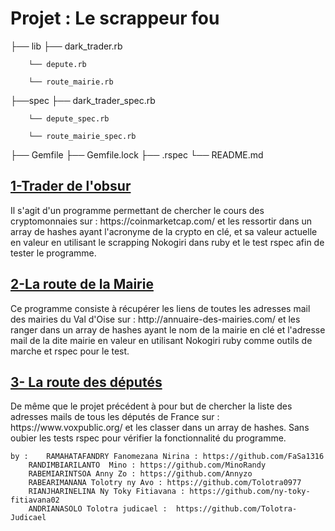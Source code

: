 

<h1>Projet : Le scrappeur fou</h1>


├── lib		├── dark_trader.rb

		└── depute.rb

		└── route_mairie.rb
		
├──spec		├── dark_trader_spec.rb

		└── depute_spec.rb

		└── route_mairie_spec.rb
		
├── Gemfile
├── Gemfile.lock
├── .rspec
└── README.md


<h2><u> 1-Trader de l'obsur </u></h2>

<p>Il s'agit d'un programme permettant de chercher le cours des cryptomonnaies sur : https://coinmarketcap.com/
et les ressortir dans un array de hashes ayant l'acronyme de la crypto en clé, et sa valeur actuelle en valeur en utilisant le scrapping Nokogiri dans ruby et le test rspec afin de tester le programme.</p>

<h2><u>2-La route de la Mairie</u></h2>

<p> Ce programme consiste à récupérer les liens de toutes les adresses mail des mairies du Val d'Oise sur : http://annuaire-des-mairies.com/
et les ranger dans un array de hashes ayant le nom de la mairie en clé et l'adresse mail de la dite mairie en valeur en utilisant Nokogiri ruby comme outils de marche et rspec pour le test.</p>


<h2><u>3- La route des députés</u></h2>

<p> De même que le projet précédent à pour but de chercher la liste des adresses mails de tous les députés de France sur : 
https://www.voxpublic.org/ et les classer dans un array de hashes. Sans oubier les tests rspec pour vérifier la fonctionnalité du programme. </p>



	by : 	RAMAHATAFANDRY Fanomezana Nirina : https://github.com/FaSa1316 
 		RANDIMBIARILANTO  Mino : https://github.com/MinoRandy
 		RABEMIARINTSOA Anny Zo : https://github.com/Annyzo
 		RABEARIMANANA Tolotry ny Avo : https://github.com/Tolotra0977
 		RIANJHARINELINA Ny Toky Fitiavana : https://github.com/ny-toky-fitiavana02
		ANDRIANASOLO Tolotra judicael :  https://github.com/Tolotra-Judicael
